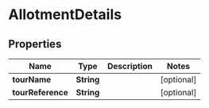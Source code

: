 

# AllotmentDetails


## Properties

| Name | Type | Description | Notes |
|------------ | ------------- | ------------- | -------------|
|**tourName** | **String** |  |  [optional] |
|**tourReference** | **String** |  |  [optional] |



